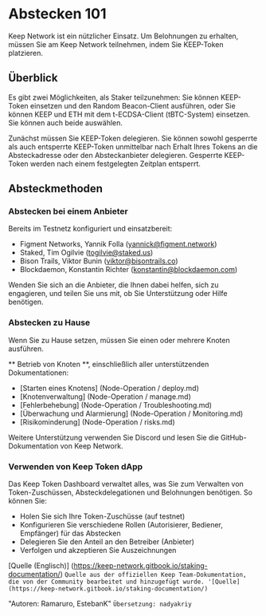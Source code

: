 # Abstecken 101
Keep Network ist ein nützlicher Einsatz. Um Belohnungen zu erhalten, müssen Sie am Keep Network teilnehmen, indem Sie KEEP-Token platzieren.
## Überblick
Es gibt zwei Möglichkeiten, als Staker teilzunehmen: Sie können KEEP-Token einsetzen und den Random Beacon-Client ausführen, oder Sie können KEEP und ETH mit dem t-ECDSA-Client (tBTC-System) einsetzen. Sie können auch beide auswählen.

Zunächst müssen Sie KEEP-Token delegieren. Sie können sowohl gesperrte als auch entsperrte KEEP-Token unmittelbar nach Erhalt Ihres Tokens an die Absteckadresse oder den Absteckanbieter delegieren. Gesperrte KEEP-Token werden nach einem festgelegten Zeitplan entsperrt.
## Absteckmethoden
### Abstecken bei einem Anbieter
Bereits im Testnetz konfiguriert und einsatzbereit:
- Figment Networks, Yannik Folla (yannick@figment.network)
- Staked, Tim Ogilvie (togilvie@staked.us)
- Bison Trails, Viktor Bunin (viktor@bisontrails.co)
- Blockdaemon, Konstantin Richter (konstantin@blockdaemon.com)


Wenden Sie sich an die Anbieter, die Ihnen dabei helfen, sich zu engagieren, und teilen Sie uns mit, ob Sie Unterstützung oder Hilfe benötigen.


### Abstecken zu Hause
Wenn Sie zu Hause setzen, müssen Sie einen oder mehrere Knoten ausführen.

** Betrieb von Knoten **, einschließlich aller unterstützenden Dokumentationen:

- [Starten eines Knotens] (Node-Operation / deploy.md)
- [Knotenverwaltung] (Node-Operation / manage.md)
- [Fehlerbehebung] (Node-Operation / Troubleshooting.md)
- [Überwachung und Alarmierung] (Node-Operation / Monitoring.md)
- [Risikominderung] (Node-Operation / risks.md)

Weitere Unterstützung verwenden Sie Discord und lesen Sie die GitHub-Dokumentation von Keep Network.

### Verwenden von Keep Token dApp
Das Keep Token Dashboard verwaltet alles, was Sie zum Verwalten von Token-Zuschüssen, Absteckdelegationen und Belohnungen benötigen.
So können Sie:
- Holen Sie sich Ihre Token-Zuschüsse (auf testnet)
- Konfigurieren Sie verschiedene Rollen (Autorisierer, Bediener, Empfänger) für das Abstecken
- Delegieren Sie den Anteil an den Betreiber (Anbieter)
- Verfolgen und akzeptieren Sie Auszeichnungen

[Quelle (Englisch)] (https://keep-network.gitbook.io/staking-documentation/)
`Quelle aus der offiziellen Keep Team-Dokumentation, die von der Community bearbeitet und hinzugefügt wurde. '[Quelle] (https://keep-network.gitbook.io/staking-documentation/) `

"Autoren: Ramaruro, EstebanK"
`Übersetzung: nadyakriy`
